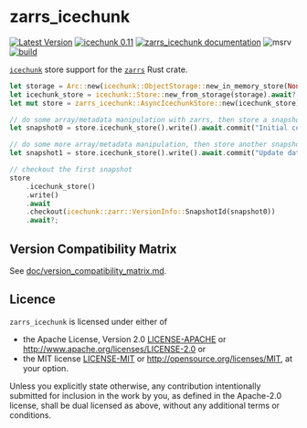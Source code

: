 # zarrs_icechunk

[![Latest Version](https://img.shields.io/crates/v/zarrs_icechunk.svg)](https://crates.io/crates/zarrs_icechunk)
[![icechunk 0.11](https://img.shields.io/badge/icechunk-0.1.0-blue)](https://crates.io/crates/icechunk)
[![zarrs_icechunk documentation](https://docs.rs/zarrs_icechunk/badge.svg)](https://docs.rs/zarrs_icechunk)
![msrv](https://img.shields.io/crates/msrv/zarrs_icechunk)
[![build](https://github.com/LDeakin/zarrs_icechunk/actions/workflows/ci.yml/badge.svg)](https://github.com/LDeakin/zarrs_icechunk/actions/workflows/ci.yml)

[`icechunk`](https://crates.io/crates/icechunk) store support for the [`zarrs`](https://crates.io/crates/zarrs) Rust crate.

```rust
let storage = Arc::new(icechunk::ObjectStorage::new_in_memory_store(None));
let icechunk_store = icechunk::Store::new_from_storage(storage).await?;
let mut store = zarrs_icechunk::AsyncIcechunkStore::new(icechunk_store);

// do some array/metadata manipulation with zarrs, then store a snapshot
let snapshot0 = store.icechunk_store().write().await.commit("Initial commit").await?;

// do some more array/metadata manipulation, then store another snapshot
let snapshot1 = store.icechunk_store().write().await.commit("Update data").await?;

// checkout the first snapshot
store
    .icechunk_store()
    .write()
    .await
    .checkout(icechunk::zarr::VersionInfo::SnapshotId(snapshot0))
    .await?;
```

## Version Compatibility Matrix
See [doc/version_compatibility_matrix.md](./doc/version_compatibility_matrix.md).

## Licence
`zarrs_icechunk` is licensed under either of
 - the Apache License, Version 2.0 [LICENSE-APACHE](./LICENCE-APACHE) or <http://www.apache.org/licenses/LICENSE-2.0> or
 - the MIT license [LICENSE-MIT](./LICENCE-MIT) or <http://opensource.org/licenses/MIT>, at your option.

Unless you explicitly state otherwise, any contribution intentionally submitted for inclusion in the work by you, as defined in the Apache-2.0 license, shall be dual licensed as above, without any additional terms or conditions.
